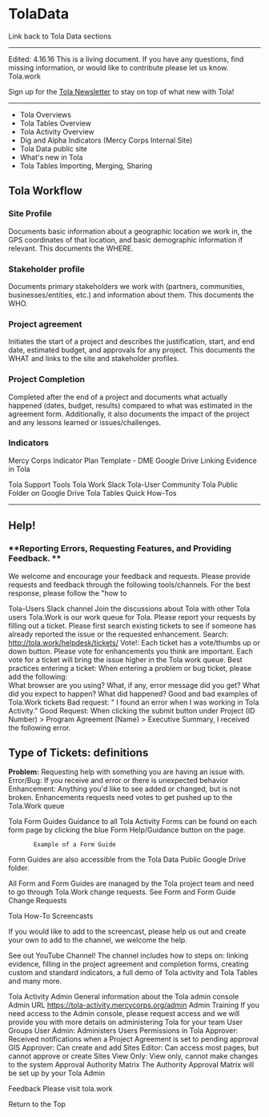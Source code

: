 # TolaData



Link back to Tola Data sections


---


Edited: 4.16.16 This is a living document. If you have any questions, find missing information, or would like to contribute please let us know. Tola.work

Sign up for the [Tola Newsletter](http://toladata.us12.list-manage1.com/subscribe?u=e34c5be0454e41216568f68e6&id=c7456e1c60) to stay on top of what new with Tola!


---


* Tola Overviews
* Tola Tables Overview
* Tola Activity Overview
* Dig and Alpha Indicators (Mercy Corps Internal Site)
* Tola Data public site
* What's new in Tola
* Tola Tables  Importing, Merging, Sharing







##  **Tola Workflow**








### **Site Profile**



Documents basic information about a geographic location we work in, the GPS coordinates of that location, and basic demographic information if relevant. This documents the WHERE. 


### **Stakeholder profile**



Documents primary stakeholders we work with (partners, communities, businesses/entities, etc.) and information about them. This documents the WHO.

### Project agreement


Initiates the start of a project and describes the justification, start, and end date, estimated budget, and approvals for any project.  This documents the WHAT and links to the site and stakeholder profiles. 


### **Project Completion**



Completed after the end of a project and documents what actually happened (dates, budget, results) compared to what was estimated in the agreement form. Additionally, it also documents the impact of the project and any lessons learned or issues/challenges. 


### **Indicators** 



Mercy Corps Indicator Plan Template - DME Google Drive
Linking Evidence in Tola 

Tola Support Tools
Tola Work
Slack Tola-User Community
Tola Public Folder on Google Drive
Tola Tables Quick How-Tos


---




## **Help!**




### **Reporting Errors, Requesting Features, and Providing Feedback. **



We welcome and encourage your feedback and requests. Please provide requests and feedback through the following tools/channels. For the best response, please follow the "how to

Tola-Users Slack channel Join the discussions about Tola with other Tola users
Tola.Work is our work queue for Tola. Please report your requests by filling out a ticket. Please first search existing tickets to see if someone has already reported the issue or the requested enhancement. 
Search: http://tola.work/helpdesk/tickets/
Vote!: Each ticket has a vote/thumbs up or down button. Please vote for enhancements you think are important. Each vote for a ticket will bring the issue higher in the Tola work queue.
Best practices entering a ticket: When entering a problem or bug ticket, please add the following:  
What browser are you using?
What, if any, error message did you get?
What did you expect to happen?
What did happened? 
Good and bad examples of Tola.Work tickets
Bad request: 
" I found an error when I was working in Tola Activity."
Good Request: 
When clicking the submit button under Project (ID Number) > Program Agreement (Name)  > Executive Summary, I received the following error.  <paste in the error> 


## ****Type of Tickets: definitions****



**Problem:** Requesting help with something you are having an issue with.
Error/Bug: If you receive and error or there is unexpected behavior
Enhancement: Anything you'd like to see added or changed, but is not broken. Enhancements requests need votes to get pushed up to the Tola.Work queue

Tola Form Guides
Guidance to all Tola Activity Forms can be found on each form page by clicking the blue Form Help/Guidance button on the page.


           Example of a Form Guide
Form Guides are also accessible from the Tola Data Public Google Drive folder.

All Form and Form Guides are managed by the Tola project team and need to go through Tola.Work change requests. See Form and Form Guide Change Requests

Tola How-To Screencasts 

If you would like to add to the screencast, please help us out and create your own to add to the channel, we welcome the help.

 See out YouTube Channel!
The channel includes how to steps on: linking evidence, filling in the project agreement and completion forms, creating custom and standard indicators, a full demo of Tola activity and Tola Tables and many more. 

Tola Activity Admin
General information about the Tola admin console
Admin URL 
https://tola-activity.mercycorps.org/admin
Admin Training 
If you need access to the Admin console, please request access and we will provide you with more details on administering Tola for your team
User Groups
User Admin: Administers Users Permissions in Tola
Approver: Received notifications when a Project Agreement is set to pending approval
GIS Approver: Can create and add Sites
Editor: Can access most pages, but cannot approve or create Sites
View Only: View only, cannot make changes to the system 
Approval Authority Matrix
The Authority Approval Matrix will be set up by your Tola Admin







Feedback
Please visit tola.work

Return to the Top













